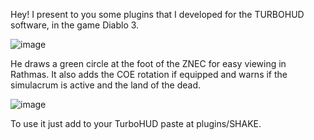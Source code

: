Hey!
I present to you some plugins that I developed for the TURBOHUD software, in the game Diablo 3.


![image](https://user-images.githubusercontent.com/48987652/158696500-7168bea6-0cb8-430b-b749-d527f3ebfbff.png)

He draws a green circle at the foot of the ZNEC for easy viewing in Rathmas.
It also adds the COE rotation if equipped and warns if the simulacrum is active and the land of the dead.

![image](https://user-images.githubusercontent.com/48987652/158696525-280f151f-5b2b-4b06-8d6d-421177ddbe59.png)

To use it just add to your TurboHUD paste at plugins/SHAKE.

